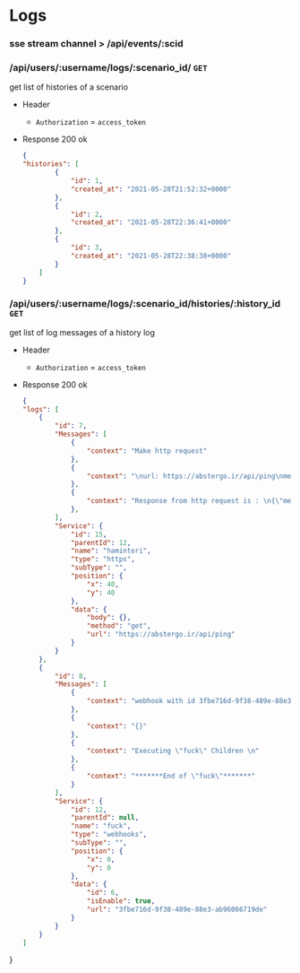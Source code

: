 # Logs
 
### sse stream channel > /api/events/:scid 


### /api/users/:username/logs/:scenario_id/ `GET`
get list of histories of a scenario 
- Header
    - `Authorization` = `access_token`

- Response
    200 ok
    ```json
    {
    "histories": [
            {
                "id": 1,
                "created_at": "2021-05-28T21:52:32+0000"
            },
            {
                "id": 2,
                "created_at": "2021-05-28T22:36:41+0000"
            },
            {
                "id": 3,
                "created_at": "2021-05-28T22:38:38+0000"
            }
        ]
    }
    ```



### /api/users/:username/logs/:scenario_id/histories/:history_id `GET`
get list of log messages of a history log 
- Header
    - `Authorization` = `access_token`

- Response
    200 ok
    ```json
    {
    "logs": [
        {
            "id": 7,
            "Messages": [
                {
                    "context": "Make http request"
                },
                {
                    "context": "\nurl: https://abstergo.ir/api/ping\nmethod: get\nbody:\n{}\n"
                },
                {
                    "context": "Response from http request is : \n{\"message\":\"pong\"}\n"
                },
            ],
            "Service": {
                "id": 15,
                "parentId": 12,
                "name": "hamintori",
                "type": "https",
                "subType": "",
                "position": {
                    "x": 40,
                    "y": 40
                },
                "data": {
                    "body": {},
                    "method": "get",
                    "url": "https://abstergo.ir/api/ping"
                }
            }
        },
        {
            "id": 8,
            "Messages": [
                {
                    "context": "webhook with id 3fbe716d-9f38-489e-88e3-ab96066719de got payload:"
                },
                {
                    "context": "{}"
                },
                {
                    "context": "Executing \"fuck\" Children \n"
                },
                {
                    "context": "*******End of \"fuck\"*******"
                }
            ],
            "Service": {
                "id": 12,
                "parentId": null,
                "name": "fuck",
                "type": "webhooks",
                "subType": "",
                "position": {
                    "x": 0,
                    "y": 0
                },
                "data": {
                    "id": 6,
                    "isEnable": true,
                    "url": "3fbe716d-9f38-489e-88e3-ab96066719de"
                }
            }
        }
    ]
}
```